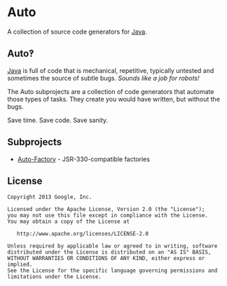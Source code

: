 Auto
======

A collection of source code generators for [Java][java].

Auto‽
-----

[Java][java] is full of code that is mechanical, repetitive, typically untested and sometimes the source of subtle bugs. _Sounds like a job for robots!_

The Auto subprojects are a collection of code generators that automate those types of tasks. They create you would have written, but without the bugs.

Save time.  Save code.  Save sanity.

Subprojects
-----------

  * [Auto-Factory](https://github.com/google/auto/tree/master/factory) - JSR-330-compatible factories

License
-------

    Copyright 2013 Google, Inc.

    Licensed under the Apache License, Version 2.0 (the "License");
    you may not use this file except in compliance with the License.
    You may obtain a copy of the License at

       http://www.apache.org/licenses/LICENSE-2.0

    Unless required by applicable law or agreed to in writing, software
    distributed under the License is distributed on an "AS IS" BASIS,
    WITHOUT WARRANTIES OR CONDITIONS OF ANY KIND, either express or implied.
    See the License for the specific language governing permissions and
    limitations under the License.

[java]: https://en.wikipedia.org/wiki/Java_(programming_language)

